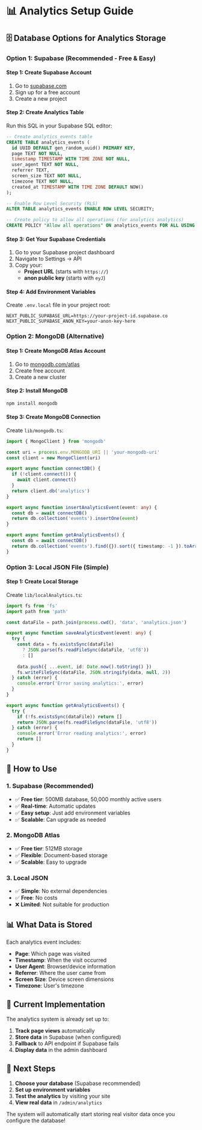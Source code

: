 # 📊 Analytics Setup Guide

## 🗄️ Database Options for Analytics Storage

### Option 1: Supabase (Recommended - Free & Easy)

#### Step 1: Create Supabase Account
1. Go to [supabase.com](https://supabase.com)
2. Sign up for a free account
3. Create a new project

#### Step 2: Create Analytics Table
Run this SQL in your Supabase SQL editor:

```sql
-- Create analytics_events table
CREATE TABLE analytics_events (
  id UUID DEFAULT gen_random_uuid() PRIMARY KEY,
  page TEXT NOT NULL,
  timestamp TIMESTAMP WITH TIME ZONE NOT NULL,
  user_agent TEXT NOT NULL,
  referrer TEXT,
  screen_size TEXT NOT NULL,
  timezone TEXT NOT NULL,
  created_at TIMESTAMP WITH TIME ZONE DEFAULT NOW()
);

-- Enable Row Level Security (RLS)
ALTER TABLE analytics_events ENABLE ROW LEVEL SECURITY;

-- Create policy to allow all operations (for analytics analytics)
CREATE POLICY "Allow all operations" ON analytics_events FOR ALL USING (true);
```

#### Step 3: Get Your Supabase Credentials
1. Go to your Supabase project dashboard
2. Navigate to Settings → API
3. Copy your:
   - **Project URL** (starts with `https://`)
   - **anon public key** (starts with `eyJ`)

#### Step 4: Add Environment Variables
Create `.env.local` file in your project root:

```env
NEXT_PUBLIC_SUPABASE_URL=https://your-project-id.supabase.co
NEXT_PUBLIC_SUPABASE_ANON_KEY=your-anon-key-here
```

### Option 2: MongoDB (Alternative)

#### Step 1: Create MongoDB Atlas Account
1. Go to [mongodb.com/atlas](https://mongodb.com/atlas)
2. Create free account
3. Create a new cluster

#### Step 2: Install MongoDB
```bash
npm install mongodb
```

#### Step 3: Create MongoDB Connection
Create `lib/mongodb.ts`:

```typescript
import { MongoClient } from 'mongodb'

const uri = process.env.MONGODB_URI || 'your-mongodb-uri'
const client = new MongoClient(uri)

export async function connectDB() {
  if (!client.connect()) {
    await client.connect()
  }
  return client.db('analytics')
}

export async function insertAnalyticsEvent(event: any) {
  const db = await connectDB()
  return db.collection('events').insertOne(event)
}

export async function getAnalyticsEvents() {
  const db = await connectDB()
  return db.collection('events').find({}).sort({ timestamp: -1 }).toArray()
}
```

### Option 3: Local JSON File (Simple)

#### Step 1: Create Local Storage
Create `lib/localAnalytics.ts`:

```typescript
import fs from 'fs'
import path from 'path'

const dataFile = path.join(process.cwd(), 'data', 'analytics.json')

export async function saveAnalyticsEvent(event: any) {
  try {
    const data = fs.existsSync(dataFile) 
      ? JSON.parse(fs.readFileSync(dataFile, 'utf8'))
      : []
    
    data.push({ ...event, id: Date.now().toString() })
    fs.writeFileSync(dataFile, JSON.stringify(data, null, 2))
  } catch (error) {
    console.error('Error saving analytics:', error)
  }
}

export async function getAnalyticsEvents() {
  try {
    if (!fs.existsSync(dataFile)) return []
    return JSON.parse(fs.readFileSync(dataFile, 'utf8'))
  } catch (error) {
    console.error('Error reading analytics:', error)
    return []
  }
}
```

## 🚀 How to Use

### 1. Supabase (Recommended)
- ✅ **Free tier**: 500MB database, 50,000 monthly active users
- ✅ **Real-time**: Automatic updates
- ✅ **Easy setup**: Just add environment variables
- ✅ **Scalable**: Can upgrade as needed

### 2. MongoDB Atlas
- ✅ **Free tier**: 512MB storage
- ✅ **Flexible**: Document-based storage
- ✅ **Scalable**: Easy to upgrade

### 3. Local JSON
- ✅ **Simple**: No external dependencies
- ✅ **Free**: No costs
- ❌ **Limited**: Not suitable for production

## 📊 What Data is Stored

Each analytics event includes:
- **Page**: Which page was visited
- **Timestamp**: When the visit occurred
- **User Agent**: Browser/device information
- **Referrer**: Where the user came from
- **Screen Size**: Device screen dimensions
- **Timezone**: User's timezone

## 🔧 Current Implementation

The analytics system is already set up to:
1. **Track page views** automatically
2. **Store data** in Supabase (when configured)
3. **Fallback** to API endpoint if Supabase fails
4. **Display data** in the admin dashboard

## 🎯 Next Steps

1. **Choose your database** (Supabase recommended)
2. **Set up environment variables**
3. **Test the analytics** by visiting your site
4. **View real data** in `/admin/analytics`

The system will automatically start storing real visitor data once you configure the database! 